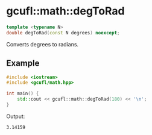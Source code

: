 # gcufl::math::degToRad
```cpp
template <typename N>
double degToRad(const N degrees) noexcept;
```
Converts degrees to radians.
## Example
```cpp
#include <iostream>
#include <gcufl/math.hpp>

int main() {
	std::cout << gcufl::math::degToRad(180) << '\n';
}
```
Output:
```
3.14159
```
